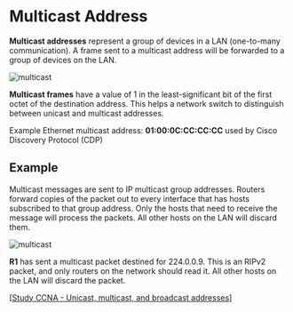 # Multicast Address

**Multicast addresses** represent a group of devices in a LAN (one-to-many communication).
A frame sent to a multicast address will be forwarded to a group of devices on the LAN.

<img src="https://www.dropbox.com/s/ihovri2aw8oum33/multicast.png?dl=1" alt="multicast" class="inline" />

**Multicast frames** have a value of 1 in the least-significant bit of the first octet of the destination address.
This helps a network switch to distinguish between unicast and multicast addresses.

Example Ethernet multicast address: **01:00:0C:CC:CC:CC** used by Cisco Discovery Protocol (CDP)

## Example

Multicast messages are sent to IP multicast group addresses.
Routers forward copies of the packet out to every interface that has hosts subscribed to that group address.
Only the hosts that need to receive the message will process the packets.
All other hosts on the LAN will discard them.

<img src="https://www.dropbox.com/s/7g1b0lg8gbxprjb/multicast_address.jpg?dl=1" alt="multicast" class="inline" />

**R1** has sent a multicast packet destined for 224.0.0.9.
This is an RIPv2 packet, and only routers on the network should read it.
All other hosts on the LAN will discard the packet.

[[Study CCNA - Unicast, multicast, and broadcast addresses](https://study-ccna.com/unicast-multicast-and-broadcast-addresses/)]
